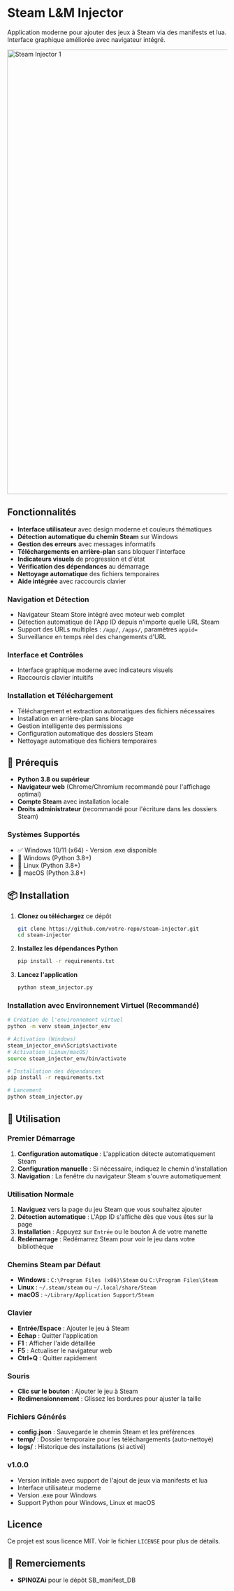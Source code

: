 # Steam L&M Injector

Application moderne pour ajouter des jeux à Steam via des manifests et lua. Interface graphique améliorée avec navigateur intégré.


<img width="1920" height="1017" alt="Steam Injector 1" src="https://github.com/user-attachments/assets/f977ac95-c8ee-47c1-a033-08dcfe7c5ec2" />

##  Fonctionnalités

- **Interface utilisateur** avec design moderne et couleurs thématiques
- **Détection automatique du chemin Steam** sur Windows
- **Gestion des erreurs** avec messages informatifs
- **Téléchargements en arrière-plan** sans bloquer l'interface
- **Indicateurs visuels** de progression et d'état
- **Vérification des dépendances** au démarrage
- **Nettoyage automatique** des fichiers temporaires
- **Aide intégrée** avec raccourcis clavier

### Navigation et Détection
- Navigateur Steam Store intégré avec moteur web complet
- Détection automatique de l'App ID depuis n'importe quelle URL Steam
- Support des URLs multiples : `/app/`, `/apps/`, paramètres `appid=`
- Surveillance en temps réel des changements d'URL

### Interface et Contrôles  
- Interface graphique moderne avec indicateurs visuels
- Raccourcis clavier intuitifs
  
### Installation et Téléchargement
- Téléchargement et extraction automatiques des fichiers nécessaires
- Installation en arrière-plan sans blocage
- Gestion intelligente des permissions
- Configuration automatique des dossiers Steam
- Nettoyage automatique des fichiers temporaires

## 🔧 Prérequis

- **Python 3.8 ou supérieur**
- **Navigateur web** (Chrome/Chromium recommandé pour l'affichage optimal)
- **Compte Steam** avec installation locale
- **Droits administrateur** (recommandé pour l'écriture dans les dossiers Steam)

### Systèmes Supportés
- ✅ Windows 10/11 (x64) - Version .exe disponible
- 🐍 Windows (Python 3.8+)
- 🐍 Linux (Python 3.8+)
- 🐍 macOS (Python 3.8+)

## 📦 Installation

1. **Clonez ou téléchargez** ce dépôt
   ```bash
   git clone https://github.com/votre-repo/steam-injector.git
   cd steam-injector
   ```

2. **Installez les dépendances Python**
   ```bash
   pip install -r requirements.txt
   ```

3. **Lancez l'application**
   ```bash
   python steam_injector.py
   ```

### Installation avec Environnement Virtuel (Recommandé)
```bash
# Création de l'environnement virtuel
python -m venv steam_injector_env

# Activation (Windows)
steam_injector_env\Scripts\activate
# Activation (Linux/macOS)
source steam_injector_env/bin/activate

# Installation des dépendances
pip install -r requirements.txt

# Lancement
python steam_injector.py
```

## 🚀 Utilisation

### Premier Démarrage
1. **Configuration automatique** : L'application détecte automatiquement Steam
2. **Configuration manuelle** : Si nécessaire, indiquez le chemin d'installation
3. **Navigation** : La fenêtre du navigateur Steam s'ouvre automatiquement

### Utilisation Normale
1. **Naviguez** vers la page du jeu Steam que vous souhaitez ajouter
2. **Détection automatique** : L'App ID s'affiche dès que vous êtes sur la page
3. **Installation** : Appuyez sur `Entrée` ou le bouton A de votre manette
4. **Redémarrage** : Redémarrez Steam pour voir le jeu dans votre bibliothèque

### Chemins Steam par Défaut
- **Windows** : `C:\Program Files (x86)\Steam` ou `C:\Program Files\Steam`
- **Linux** : `~/.steam/steam` ou `~/.local/share/Steam`
- **macOS** : `~/Library/Application Support/Steam`

### Clavier
- **Entrée/Espace** : Ajouter le jeu à Steam
- **Échap** : Quitter l'application
- **F1** : Afficher l'aide détaillée
- **F5** : Actualiser le navigateur web
- **Ctrl+Q** : Quitter rapidement

### Souris
- **Clic sur le bouton** : Ajouter le jeu à Steam
- **Redimensionnement** : Glissez les bordures pour ajuster la taille


### Fichiers Générés
- **config.json** : Sauvegarde le chemin Steam et les préférences
- **temp/** : Dossier temporaire pour les téléchargements (auto-nettoyé)
- **logs/** : Historique des installations (si activé)

### v1.0.0
- Version initiale avec support de l'ajout de jeux via manifests et lua
- Interface utilisateur moderne
- Version .exe pour Windows
- Support Python pour Windows, Linux et macOS

##  Licence

Ce projet est sous licence MIT. Voir le fichier `LICENSE` pour plus de détails.


## 🙏 Remerciements

- **SPIN0ZAi** pour le dépôt SB_manifest_DB

